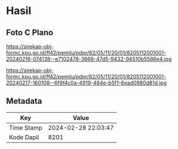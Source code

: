 # Hasil

## Foto C Plano

https://sirekap-obj-formc.kpu.go.id/ff42/pemilu/pdpr/82/05/11/20/01/8205112001001-20240216-074138--e7102478-3668-47d5-9432-94510b5586e4.jpg

https://sirekap-obj-formc.kpu.go.id/ff42/pemilu/pdpr/82/05/11/20/01/8205112001001-20240217-160108--6f9f4c0a-4919-484e-b5f1-6ead0980d81d.jpg


## Metadata

| Key        | Value               |
| ---------- | ------------------- |
| Time Stamp | 2024-02-28 22:03:47 |
| Kode Dapil | 8201                |



